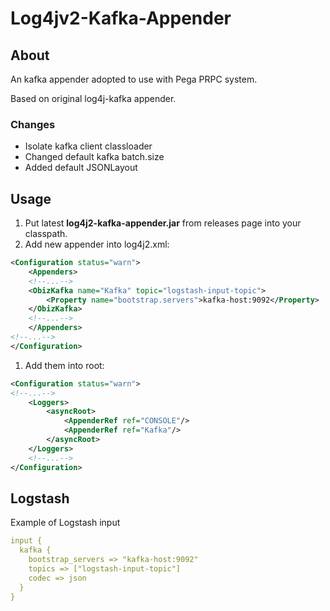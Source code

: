 # Log4jv2-Kafka-Appender
## About
An kafka appender adopted to use with Pega PRPC system.

Based on original log4j-kafka appender.

### Changes

* Isolate kafka client classloader
* Changed default kafka batch.size
* Added default JSONLayout

## Usage

1. Put latest **log4j2-kafka-appender.jar** from releases page into your classpath.
1. Add new appender into log4j2.xml:
```xml
<Configuration status="warn">
    <Appenders>
    <!--...-->
    <ObizKafka name="Kafka" topic="logstash-input-topic">
        <Property name="bootstrap.servers">kafka-host:9092</Property>
    </ObizKafka>
    <!--...-->
    </Appenders>
<!--...-->
</Configuration>
```
1. Add them into root:
```xml
<Configuration status="warn">
<!--...-->
	<Loggers>
		<asyncRoot>
			<AppenderRef ref="CONSOLE"/>
			<AppenderRef ref="Kafka"/>
		</asyncRoot>
	</Loggers>
	<!--...-->
</Configuration>	
```

## Logstash

Example of Logstash input
```yaml
input {
  kafka {
    bootstrap_servers => "kafka-host:9092"
    topics => ["logstash-input-topic"]
    codec => json
  }	
}
```
